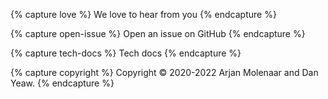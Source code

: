 {% capture love %} We love to hear from you {% endcapture %}

{% capture open-issue %} Open an issue on GitHub {% endcapture %}

{% capture tech-docs %}
 Tech docs
{% endcapture %}

{% capture copyright %} Copyright &copy; 2020-2022 Arjan Molenaar and Dan
Yeaw.  {% endcapture %}
